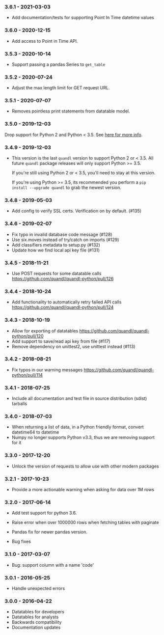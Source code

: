### 3.6.1 - 2021-03-03

* Add documentation/tests for supporting Point In Time datetime values

### 3.6.0 - 2020-12-15

* Add access to Point in Time API.

### 3.5.3 - 2020-10-14

* Support passing a pandas Series to `get_table`

### 3.5.2 - 2020-07-24
* Adjust the max length limit for GET request URL.

### 3.5.1 - 2020-07-07

* Removes pointless print statements from datatable model.

### 3.5.0 - 2019-12-03

  Drop support for Python 2 and Python < 3.5. See [here for more info](./DROP_PYTHON_EOL_SUPPORT.md).

### 3.4.9 - 2019-12-03

* This version is the last `quandl` version to support Python 2 or < 3.5. All future `quandl` package releases will only support Python >= 3.5.

  If you're still using Python 2 or < 3.5, you'll need to stay at this version. 

  If you're using Python >= 3.5, its recommended you perform a `pip install --upgrade quandl` to grab the newest
  version.

### 3.4.8 - 2019-05-03

* Add config to verify SSL certs. Verification on by default. (#135)

### 3.4.6 - 2019-02-07

* Fix typo in invalid database code message (#128)
* Use six.moves instead of try/catch on imports (#129)
* Add classifiers metadata to setup.py (#132)
* Update how we find local api key file (#131)

### 3.4.5 - 2018-11-21

* Use POST requests for some datatable calls https://github.com/quandl/quandl-python/pull/126

### 3.4.4 - 2018-10-24

* Add functionality to automatically retry failed API calls https://github.com/quandl/quandl-python/pull/124

### 3.4.3 - 2018-10-19

* Allow for exporting of datatables https://github.com/quandl/quandl-python/pull/120
* Add support to save/read api key from file (#117)
* Remove dependency on unittest2, use unittest instead (#113)

### 3.4.2 - 2018-08-21

* Fix typos in our warning messages https://github.com/quandl/quandl-python/pull/114

### 3.4.1 - 2018-07-25

* Include all documentation and test file in source distribution (sdist) tarballs

### 3.4.0 - 2018-07-03

* When returning a list of data, in a Python friendly format, convert datetime64 to datetime
* Numpy no longer supports Python v3.3, thus we are removing support for it

### 3.3.0 - 2017-12-20

* Unlock the version of requests to allow use with other modern packages

### 3.2.1 - 2017-10-23

* Provide a more actionable warning when asking for data over 1M rows

### 3.2.0 - 2017-06-14

* Add test support for python 3.6.

* Raise error when over 1000000 rows when fetching tables with paginate

* Pandas fix for newer pandas version.

* Bug fixes

### 3.1.0 - 2017-03-07

* Bug: support column with a name 'code'

### 3.0.1 - 2016-05-25

* Handle unexpected errors

### 3.0.0 - 2016-04-22

* Datatables for developers
* Datatables for analysts
* Backwards compatibility
* Documentation updates
